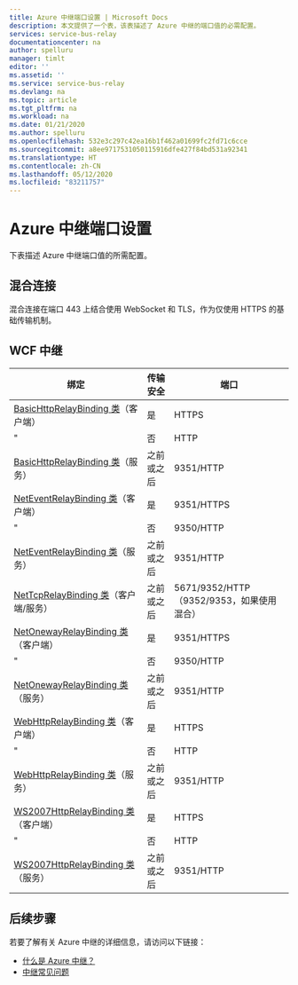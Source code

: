 ```yaml
---
title: Azure 中继端口设置 | Microsoft Docs
description: 本文提供了一个表，该表描述了 Azure 中继的端口值的必需配置。
services: service-bus-relay
documentationcenter: na
author: spelluru
manager: timlt
editor: ''
ms.assetid: ''
ms.service: service-bus-relay
ms.devlang: na
ms.topic: article
ms.tgt_pltfrm: na
ms.workload: na
ms.date: 01/21/2020
ms.author: spelluru
ms.openlocfilehash: 532e3c297c42ea16b1f462a01699fc2fd71c6cce
ms.sourcegitcommit: a8ee9717531050115916dfe427f84bd531a92341
ms.translationtype: HT
ms.contentlocale: zh-CN
ms.lasthandoff: 05/12/2020
ms.locfileid: "83211757"
---
```

# <a name="azure-relay-port-settings"></a>Azure 中继端口设置

下表描述 Azure 中继端口值的所需配置。

## <a name="hybrid-connections"></a>混合连接

混合连接在端口 443 上结合使用 WebSocket 和 TLS，作为仅使用 HTTPS 的基础传输机制。 

## <a name="wcf-relays"></a>WCF 中继
  
|绑定|传输安全|端口|  
|-------------|------------------------|----------|  
|[BasicHttpRelayBinding 类](/dotnet/api/microsoft.servicebus.basichttprelaybinding)（客户端）|是|HTTPS| 
|" |否|HTTP|  
|[BasicHttpRelayBinding 类](/dotnet/api/microsoft.servicebus.basichttprelaybinding)（服务）|之前或之后|9351/HTTP|  
|[NetEventRelayBinding 类](/dotnet/api/microsoft.servicebus.neteventrelaybinding)（客户端）|是|9351/HTTPS|  
|" |否|9350/HTTP|  
|[NetEventRelayBinding 类](/dotnet/api/microsoft.servicebus.neteventrelaybinding)（服务）|之前或之后|9351/HTTP|  
|[NetTcpRelayBinding 类](/dotnet/api/microsoft.servicebus.nettcprelaybinding)（客户端/服务）|之前或之后|5671/9352/HTTP（9352/9353，如果使用混合）|  
|[NetOnewayRelayBinding 类](/dotnet/api/microsoft.servicebus.netonewayrelaybinding)（客户端）|是|9351/HTTPS|  
|" |否|9350/HTTP|  
|[NetOnewayRelayBinding 类](/dotnet/api/microsoft.servicebus.netonewayrelaybinding)（服务）|之前或之后|9351/HTTP|  
|[WebHttpRelayBinding 类](/dotnet/api/microsoft.servicebus.webhttprelaybinding)（客户端）|是|HTTPS|  
|" |否|HTTP|  
|[WebHttpRelayBinding 类](/dotnet/api/microsoft.servicebus.webhttprelaybinding)（服务）|之前或之后|9351/HTTP|  
|[WS2007HttpRelayBinding 类](/dotnet/api/microsoft.servicebus.ws2007httprelaybinding)（客户端）|是|HTTPS|  
|" |否|HTTP|  
|[WS2007HttpRelayBinding 类](/dotnet/api/microsoft.servicebus.ws2007httprelaybinding)（服务）|之前或之后|9351/HTTP|

## <a name="next-steps"></a>后续步骤
若要了解有关 Azure 中继的详细信息，请访问以下链接：
* [什么是 Azure 中继？](relay-what-is-it.md)
* [中继常见问题](relay-faq.md)